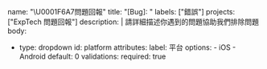 name: "\U0001F6A7問題回報"
title: "[Bug]: "
labels: ["錯誤"]
projects: ["ExpTech 問題回報"]
description: |
  請詳細描述你遇到的問題協助我們排除問題
body:
- type: dropdown
  id: platform
  attributes:
    label: 平台
    options:
      - iOS
      - Android
    default: 0
  validations:
    required: true
